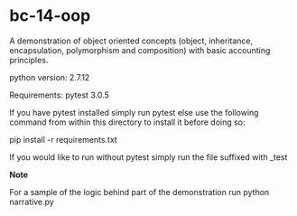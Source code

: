 # bc-14-oop

A demonstration of object oriented concepts (object, inheritance, encapsulation, polymorphism and composition) with basic accounting principles.

python version: 2.7.12

Requirements: pytest 3.0.5

If you have pytest installed simply run pytest else use the following command from within this directory to install it before doing so:

pip install -r requirements.txt

If you would like to run without pytest simply run the file suffixed with _test

**Note**

For a sample of the logic behind part of the demonstration run python narrative.py
